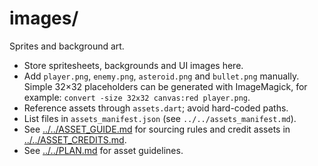 # images/

Sprites and background art.

- Store spritesheets, backgrounds and UI images here.
- Add `player.png`, `enemy.png`, `asteroid.png` and `bullet.png` manually.
  Simple 32×32 placeholders can be generated with ImageMagick, for example:
  `convert -size 32x32 canvas:red player.png`.
- Reference assets through `assets.dart`; avoid hard-coded paths.
- List files in `assets_manifest.json` (see `../../assets_manifest.md`).
- See [../../ASSET_GUIDE.md](../../ASSET_GUIDE.md) for sourcing rules and
  credit assets in [../../ASSET_CREDITS.md](../../ASSET_CREDITS.md).
- See [../../PLAN.md](../../PLAN.md) for asset guidelines.
